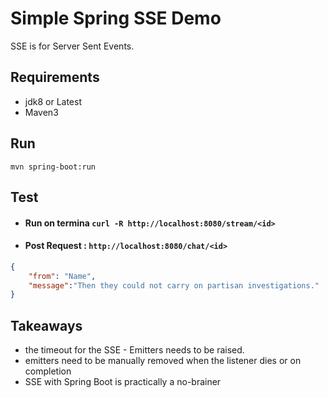 # Simple Spring SSE Demo

SSE is for Server Sent Events.

## Requirements

* jdk8 or Latest
* Maven3

## Run

```
mvn spring-boot:run
```

## Test

- #### Run on termina `curl -R http://localhost:8080/stream/<id>`

- #### Post Request : `http://localhost:8080/chat/<id>`

```json
{
    "from": "Name",
    "message":"Then they could not carry on partisan investigations."
}
```

## Takeaways

* the timeout for the SSE - Emitters needs to be raised.
* emitters need to be manually removed when the listener dies or on completion
* SSE with Spring Boot is practically a no-brainer
